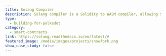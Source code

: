 ```yaml
---
title: Solang Compiler
description: Solang compiler is a Solidity to WASM compiler, allowing Solidity code to be compiled to Web Assembly.
type:
  - building-for-polkadot
category:
  - smart-contracts
link: https://solang.readthedocs.io/en/latest/#
featured_image: /media/images/projects/snowfork.png
show_case_study: false
---
```

